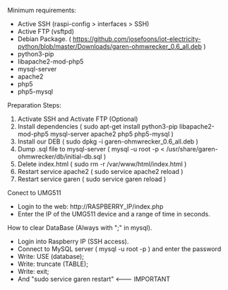 Minimum requirements:
- Active SSH (raspi-config > interfaces > SSH)
- Active FTP (vsftpd)
- Debian Package. ( https://github.com/josefoons/iot-electricity-python/blob/master/Downloads/garen-ohmwrecker_0.6_all.deb )
- python3-pip
- libapache2-mod-php5
- mysql-server
- apache2
- php5
- php5-mysql

Preparation Steps:
1. Activate SSH and Activate FTP (Optional)
2. Install dependencies ( sudo apt-get install python3-pip libapache2-mod-php5 mysql-server apache2 php5 php5-mysql )
3. Install our DEB ( sudo dpkg -i garen-ohmwrecker_0.6_all.deb )
4. Dump .sql file to mysql-server ( mysql -u root -p < /usr/share/garen-ohmwrecker/db/initial-db.sql )
5. Delete index.html ( sudo rm -r /var/www/html/index.html )
6. Restart service apache2 ( sudo service apache2 reload )
7. Restart service garen ( sudo service garen reload )

Conect to UMG511
- Login to the web: http://RASPBERRY_IP/index.php
- Enter the IP of the UMG511 device and a range of time in seconds.
	
How to clear DataBase (Always with ";" in mysql).
- Login into Raspberry IP (SSH access).
- Connect to MySQL server ( mysql -u root -p ) and enter the password 
- Write: USE (database);
- Write: truncate (TABLE);
- Write: exit;
- And "sudo service garen restart" <--- IMPORTANT
